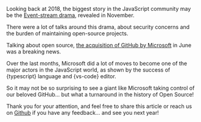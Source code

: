 Looking back at 2018, the biggest story in the JavaScript community may be the [Event-stream drama](https://schneid.io/blog/event-stream-vulnerability-explained/), revealed in November.

There were a lot of talks around this drama, about security concerns and the burden of maintaining open-source projects.

Talking about open source, [the acquisition of GitHub by Microsoft](https://blog.github.com/2018-06-04-github-microsoft/) in June was a breaking news.

Over the last months, Microsoft did a lot of moves to become one of the major actors in the JavaScript world, as shown by the success of {typescript} language and {vs-code} editor.

So it may not be so surprising to see a giant like Microsoft taking control of our beloved GitHub… but what a turnaround in the history of Open Source!

Thank you for your attention, and feel free to share this article or reach us on [Github](https://github.com/bestofjs/javascript-risingstars) if you have any feedback… and see you next year!
